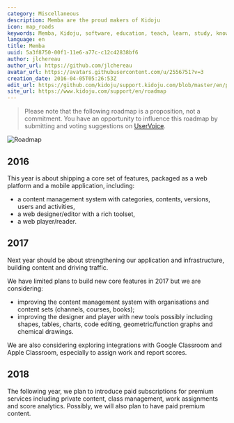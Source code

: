 ```yaml
---
category: Miscellaneous
description: Memba are the proud makers of Kidoju
icon: map_roads
keywords: Memba, Kidoju, software, education, teach, learn, study, knowledge, test, quiz, roadmap, 2016, 2017, 2018
language: en
title: Memba
uuid: 5a3f8750-00f1-11e6-a77c-c12c42838bf6
author: jlchereau
author_url: https://github.com/jlchereau
avatar_url: https://avatars.githubusercontent.com/u/2556751?v=3
creation_date: 2016-04-05T05:26:53Z
edit_url: https://github.com/kidoju/support.kidoju.com/blob/master/en/pages/roadmap.md
site_url: https://www.kidoju.com/support/en/roadmap
---
```

> Please note that the following roadmap is a proposition, not a commitment.
You have an opportunity to influence this roadmap by submitting and voting suggestions on [UserVoice](https://kidoju.uservoice.com/forums/152569-general).

![Roadmap](https://raw.githubusercontent.com/kidoju/support.kidoju.com/master/en/pages/roadmap.jpg)

## 2016

This year is about shipping a core set of features, packaged as a web platform and a mobile application, including:

- a content management system with categories, contents, versions, users and activities,
- a web designer/editor with a rich toolset,
- a web player/reader.

## 2017

Next year should be about strengthening our application and infrastructure, building content and driving traffic.

We have limited plans to build new core features in 2017 but we are considering:

- improving the content management system with organisations and content sets (channels, courses, books);
- improving the designer and player with new tools possibly including shapes, tables, charts, code editing, geometric/function graphs and chemical drawings.

We are also considering exploring integrations with Google Classroom and Apple Classroom, especially to assign work and report scores.

## 2018

The following year, we plan to introduce paid subscriptions for premium services including private content, class management, work assignments and score analytics.
Possibly, we will also plan to have paid premium content.
